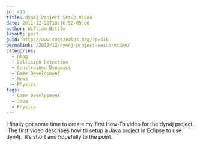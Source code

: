 ```yaml
---
id: 416
title: dyn4j Project Setup Video
date: 2011-12-29T18:16:52-05:00
author: William Bittle
layout: post
guid: http://www.codezealot.org/?p=416
permalink: /2011/12/dyn4j-project-setup-video/
categories:
  - Blog
  - Collision Detection
  - Constrained Dynamics
  - Game Development
  - News
  - Physics
tags:
  - Game Development
  - Java
  - Physics
---
```

I finally got some time to create my first How-To video for the dyn4j project.  The first video describes how to setup a Java project in Eclipse to use dyn4j.  It&#8217;s short and hopefully to the point.